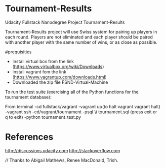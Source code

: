 
# Tournament-Results
Udacity Fullstack Nanodegree Project Tournament-Results
 
 Tournament-Results project will use Swiss system for pairing up players in each round. Players are not eliminated and each player should be paired with another player with the same number of wins, or as close as possible.
 
 #prequisities
 - Install virtual box from the link (https://www.virtualbox.org/wiki/Downloads)
 - Install vagrant fom the link (https://www.vagrantup.com/downloads.html)
 - Downloaded the zip file FSND-Virtual-Machine 
 
 To run the test suite (exercising all of the Python functions for the tournament database):
 
 From terminal
 -cd fullstack/vagrant
 -vagrant up(to halt vagrant vagrant halt)
 -vagrant ssh
 -cd/vagrant/tournament
 -psql \i tournament.sql (press exit or q to exit)
 -python tournament_test.py
 
 # References
 http://discussions.udacity.com
 http://stackoverflow.com
 
 // Thanks to Abigail Mathews, Renee MacDonald, Trish.
 
